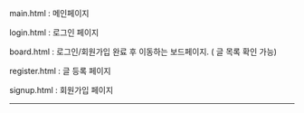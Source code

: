 main.html : 메인페이지

login.html : 로그인 페이지

board.html : 로그인/회원가입 완료 후 이동하는 보드페이지.
( 글 목록 확인 가능)

register.html : 글 등록 페이지

signup.html : 회원가입 페이지

------------------

